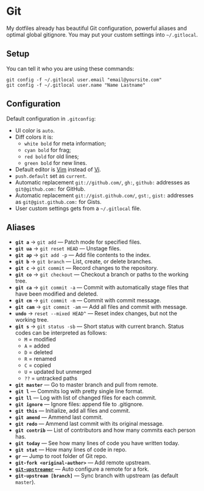 # Git

My dotfiles already has beautiful Git configuration, powerful aliases and optimal global gitignore. You may put your custom settings into `~/.gitlocal`.

## Setup

You can tell it who you are using these commands:

```
git config -f ~/.gitlocal user.email "email@yoursite.com"
git config -f ~/.gitlocal user.name "Name Lastname"
```

## Configuration

Default configuration in `.gitconfig`:

* UI color is `auto`.
* Diff colors it is:
  * `white bold` for meta information;
  * `cyan bold` for frag;
  * `red bold` for old lines;
  * `green bold` for new lines.
* Default editor is [Vim](http://www.vim.org/) instead of [Vi](http://www.tutorialspoint.com/unix/unix-vi-editor.htm).
* `push.default` set as `current`.
* Automatic replacement `git://github.com/`, `gh:`, `github:` addresses as `git@github.com:` for GitHub.
* Automatic replacement `git://gist.github.com/`, `gst:`, `gist:` addresses as `git@gist.github.com:` for Gists.
* User custom settings gets from a `~/.gitlocal` file.

## Aliases

* **`git a`** → `git add` — Patch mode for specified files.
* **`git ua`** → `git reset HEAD` — Unstage files.
* **`git ap`** → `git add -p` — Add file contents to the index.
* **`git b`** → `git branch` — List, create, or delete branches.
* **`git c`** → `git commit` — Record changes to the repository.
* **`git co`** → `git checkout` — Checkout a branch or paths to the working tree.
* **`git ca`** → `git commit -a` — Commit with automatically stage files that have been modified and deleted.
* **`git cm`** → `git commit -m` — Commit with commit message.
* **`git cam`** → `git commit -am` — Add all files and commit with message.
* **`undo`** → `reset --mixed HEAD^` — Reset index changes, but not the working tree.
* **`git s`** → `git status -sb` — Short status with current branch. Status codes can be interpreted as follows:
  * `M` = modified
  * `A` = added
  * `D` = deleted
  * `R` = renamed
  * `C` = copied
  * `U` = updated but unmerged
  * `??` = untracked paths
* **`git master`** — Go to master branch and pull from remote.
* **`git l`** — Commits log with pretty single line format.
* **`git ll`** — Log with list of changed files for each commit.
* **`git ignore`** — Ignore files: append file to .gitignore.
* **`git this`** — Initialize, add all files and commit.
* **`git amend`** — Ammend last commit.
* **`git redo`** — Ammend last commit with its original message.
* **`git contrib`** — List of contributors and how many commits each person has.
* **`git today`** — See how many lines of code you have written today.
* **`git stat`** — How many lines of code in repo.
* **`gr`** — Jump to root folder of Git repo.
* **`git-fork <original-author>`** — Add remote upstream.
* **[`git-upstreamer`](http://git.io/github-upstreamer)** — Auto configure a remote for a fork.
* **`git-upstream [branch]`** — Sync branch with upstream (as default `master`).
